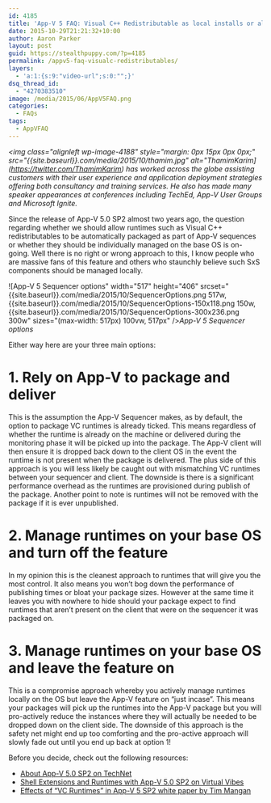 ```yaml
---
id: 4185
title: 'App-V 5 FAQ: Visual C++ Redistributable as local installs or allow App-V to deploy as needed?'
date: 2015-10-29T21:21:32+10:00
author: Aaron Parker
layout: post
guid: https://stealthpuppy.com/?p=4185
permalink: /appv5-faq-visualc-redistributables/
layers:
  - 'a:1:{s:9:"video-url";s:0:"";}'
dsq_thread_id:
  - "4270383510"
image: /media/2015/06/AppV5FAQ.png
categories:
  - FAQs
tags:
  - AppVFAQ
---
```

 _<img class="alignleft wp-image-4188" style="margin: 0px 15px 0px 0px;" src="{{site.baseurl}}.com/media/2015/10/thamim.jpg" alt="ThamimKarim](https://twitter.com/ThamimKarim) has worked across the globe assisting customers with their user experience and application deployment strategies offering both consultancy and training services. He also has made many speaker appearances at conferences including TechEd, App-V User Groups and Microsoft Ignite._

Since the release of App-V 5.0 SP2 almost two years ago, the question regarding whether we should allow runtimes such as Visual C++ redistributables to be automatically packaged as part of App-V sequences or whether they should be individually managed on the base OS is on-going. Well there is no right or wrong approach to this, I know people who are massive fans of this feature and others who staunchly believe such SxS components should be managed locally.

![App-V 5 Sequencer options" width="517" height="406" srcset="{{site.baseurl}}.com/media/2015/10/SequencerOptions.png 517w, {{site.baseurl}}.com/media/2015/10/SequencerOptions-150x118.png 150w, {{site.baseurl}}.com/media/2015/10/SequencerOptions-300x236.png 300w" sizes="(max-width: 517px) 100vw, 517px" />*App-V 5 Sequencer options*

Either way here are your three main options:

# 1. Rely on App-V to package and deliver

This is the assumption the App-V Sequencer makes, as by default, the option to package VC runtimes is already ticked. This means regardless of whether the runtime is already on the machine or delivered during the monitoring phase it will be picked up into the package. The App-V client will then ensure it is dropped back down to the client OS in the event the runtime is not present when the package is delivered. The plus side of this approach is you will less likely be caught out with mismatching VC runtimes between your sequencer and client. The downside is there is a significant performance overhead as the runtimes are provisioned during publish of the package. Another point to note is runtimes will not be removed with the package if it is ever unpublished.

# 2. Manage runtimes on your base OS and turn off the feature

In my opinion this is the cleanest approach to runtimes that will give you the most control. It also means you won’t bog down the performance of publishing times or bloat your package sizes. However at the same time it leaves you with nowhere to hide should your package expect to find runtimes that aren’t present on the client that were on the sequencer it was packaged on.

# 3. Manage runtimes on your base OS and leave the feature on

This is a compromise approach whereby you actively manage runtimes locally on the OS but leave the App-V feature on “just incase”. This means your packages will pick up the runtimes into the App-V package but you will pro-actively reduce the instances where they will actually be needed to be dropped down on the client side. The downside of this approach is the safety net might end up too comforting and the pro-active approach will slowly fade out until you end up back at option 1!

Before you decide, check out the following resources:

  * [About App-V 5.0 SP2 on TechNet](https://technet.microsoft.com/en-us/library/dn508408.aspx)
  * [Shell Extensions and Runtimes with App-V 5.0 SP2 on Virtual Vibes](http://virtualvibes.co.uk/shell-extensions-and-runtimes-with-app-v-5-0-sp2/)
  * [Effects of “VC Runtimes” in App-V 5 SP2 white paper by Tim Mangan](http://www.tmurgent.com/AppV/images/WhitePapers/Research_VCRuntimes.pdf)

 